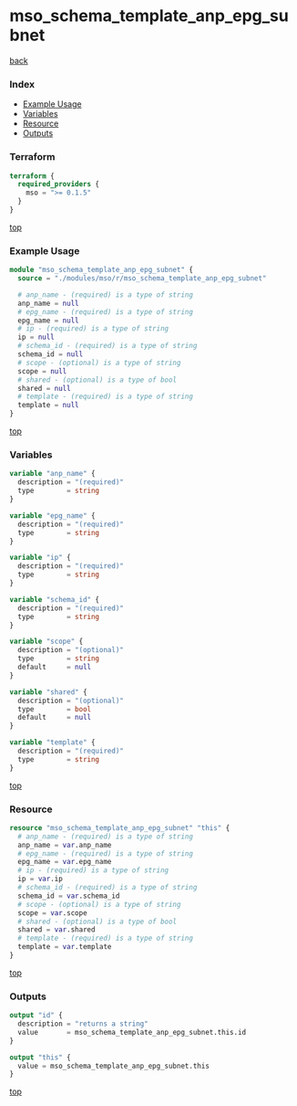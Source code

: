 # mso_schema_template_anp_epg_subnet

[back](../mso.md)

### Index

- [Example Usage](#example-usage)
- [Variables](#variables)
- [Resource](#resource)
- [Outputs](#outputs)

### Terraform

```terraform
terraform {
  required_providers {
    mso = ">= 0.1.5"
  }
}
```

[top](#index)

### Example Usage

```terraform
module "mso_schema_template_anp_epg_subnet" {
  source = "./modules/mso/r/mso_schema_template_anp_epg_subnet"

  # anp_name - (required) is a type of string
  anp_name = null
  # epg_name - (required) is a type of string
  epg_name = null
  # ip - (required) is a type of string
  ip = null
  # schema_id - (required) is a type of string
  schema_id = null
  # scope - (optional) is a type of string
  scope = null
  # shared - (optional) is a type of bool
  shared = null
  # template - (required) is a type of string
  template = null
}
```

[top](#index)

### Variables

```terraform
variable "anp_name" {
  description = "(required)"
  type        = string
}

variable "epg_name" {
  description = "(required)"
  type        = string
}

variable "ip" {
  description = "(required)"
  type        = string
}

variable "schema_id" {
  description = "(required)"
  type        = string
}

variable "scope" {
  description = "(optional)"
  type        = string
  default     = null
}

variable "shared" {
  description = "(optional)"
  type        = bool
  default     = null
}

variable "template" {
  description = "(required)"
  type        = string
}
```

[top](#index)

### Resource

```terraform
resource "mso_schema_template_anp_epg_subnet" "this" {
  # anp_name - (required) is a type of string
  anp_name = var.anp_name
  # epg_name - (required) is a type of string
  epg_name = var.epg_name
  # ip - (required) is a type of string
  ip = var.ip
  # schema_id - (required) is a type of string
  schema_id = var.schema_id
  # scope - (optional) is a type of string
  scope = var.scope
  # shared - (optional) is a type of bool
  shared = var.shared
  # template - (required) is a type of string
  template = var.template
}
```

[top](#index)

### Outputs

```terraform
output "id" {
  description = "returns a string"
  value       = mso_schema_template_anp_epg_subnet.this.id
}

output "this" {
  value = mso_schema_template_anp_epg_subnet.this
}
```

[top](#index)